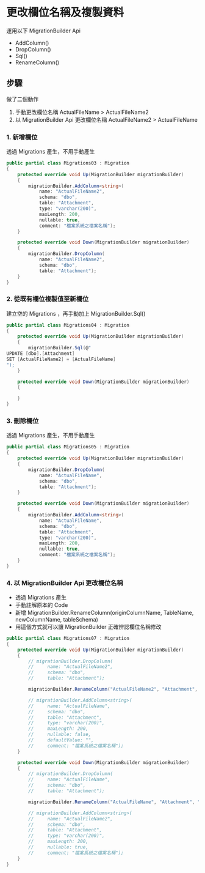 # 更改欄位名稱及複製資料

運用以下 MigrationBuilder Api

- AddColumn()
- DropColumn()
- Sql()
- RenameColumn()

## 步驟

做了二個動作
1. 手動更改欄位名稱 ActualFileName > ActualFileName2
2. 以 MigrationBuilder Api 更改欄位名稱 ActualFileName2 > ActualFileName

### 1. 新增欄位

透過 Migrations 產生，不用手動產生

```csharp
public partial class Migrations03 : Migration
{
    protected override void Up(MigrationBuilder migrationBuilder)
    {
        migrationBuilder.AddColumn<string>(
            name: "ActualFileName2",
            schema: "dbo",
            table: "Attachment",
            type: "varchar(200)",
            maxLength: 200,
            nullable: true,
            comment: "檔案系統之檔案名稱");
    }

    protected override void Down(MigrationBuilder migrationBuilder)
    {
        migrationBuilder.DropColumn(
            name: "ActualFileName2",
            schema: "dbo",
            table: "Attachment");
    }
}
```

### 2. 從既有欄位複製值至新欄位

建立空的 Migrations ，再手動加上 MigrationBuilder.Sql()

```csharp
public partial class Migrations04 : Migration
{
    protected override void Up(MigrationBuilder migrationBuilder)
    {
        migrationBuilder.Sql(@"
UPDATE [dbo].[Attachment]
SET [ActualFileName2] = [ActualFileName]
");
    }

    protected override void Down(MigrationBuilder migrationBuilder)
    {

    }
}
```

### 3. 刪除欄位

透過 Migrations 產生，不用手動產生

```csharp
public partial class Migrations05 : Migration
{
    protected override void Up(MigrationBuilder migrationBuilder)
    {
        migrationBuilder.DropColumn(
            name: "ActualFileName",
            schema: "dbo",
            table: "Attachment");
    }

    protected override void Down(MigrationBuilder migrationBuilder)
    {
        migrationBuilder.AddColumn<string>(
            name: "ActualFileName",
            schema: "dbo",
            table: "Attachment",
            type: "varchar(200)",
            maxLength: 200,
            nullable: true,
            comment: "檔案系統之檔案名稱");
    }
}
```

### 4. 以 MigrationBuilder Api 更改欄位名稱 

- 透過 Migrations 產生
- 手動註解原本的 Code
- 新增 MigrationBuilder.RenameColumn(originColumnName, TableName, newColumnName, tableSchema)
- 用這個方式就可以讓 MigrationBuilder 正確辨認欄位名稱修改

```csharp
public partial class Migrations07 : Migration
{
    protected override void Up(MigrationBuilder migrationBuilder)
    {
        // migrationBuilder.DropColumn(
        //     name: "ActualFileName2",
        //     schema: "dbo",
        //     table: "Attachment");

        migrationBuilder.RenameColumn("ActualFileName2", "Attachment", "ActualFileName", "dbo");

        // migrationBuilder.AddColumn<string>(
        //     name: "ActualFileName",
        //     schema: "dbo",
        //     table: "Attachment",
        //     type: "varchar(200)",
        //     maxLength: 200,
        //     nullable: false,
        //     defaultValue: "",
        //     comment: "檔案系統之檔案名稱");
    }

    protected override void Down(MigrationBuilder migrationBuilder)
    {
        // migrationBuilder.DropColumn(
        //     name: "ActualFileName",
        //     schema: "dbo",
        //     table: "Attachment");

        migrationBuilder.RenameColumn("ActualFileName", "Attachment", "ActualFileName2", "dbo");

        // migrationBuilder.AddColumn<string>(
        //     name: "ActualFileName2",
        //     schema: "dbo",
        //     table: "Attachment",
        //     type: "varchar(200)",
        //     maxLength: 200,
        //     nullable: true,
        //     comment: "檔案系統之檔案名稱");
    }
}
```
